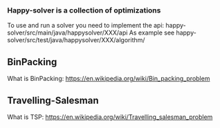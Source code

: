 ### Happy-solver is a collection of optimizations

To use and run a solver you need to implement the api: happy-solver/src/main/java/happysolver/XXX/api
As example see happy-solver/src/test/java/happysolver/XXX/algorithm/

## BinPacking

What is BinPacking: https://en.wikipedia.org/wiki/Bin_packing_problem

## Travelling-Salesman

What is TSP: https://en.wikipedia.org/wiki/Travelling_salesman_problem
